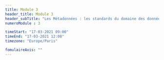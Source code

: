 ```yaml
---
title: Module 3
header_title: Module 3
header_subTitle: "Les Métadonnées : les standards du domaine des données omiques en biologie et séances pratiques d’annotations de jeux de données"
numeroModule : 3

timeStart: "17-03-2021 09:00"
timeEnd: "17-03-2021 12:00"
timezone: "Europe/Paris"

fomulaireAvis: ""
---
```

